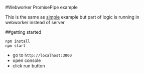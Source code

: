 #Webworker PromisePipe example

This is the same as [simple](../simple) example but part of logic is running in webworker instead of server

##getting started

```
npm install
npm start
```

* go to `http://localhost:3000`
* open console
* click run button
